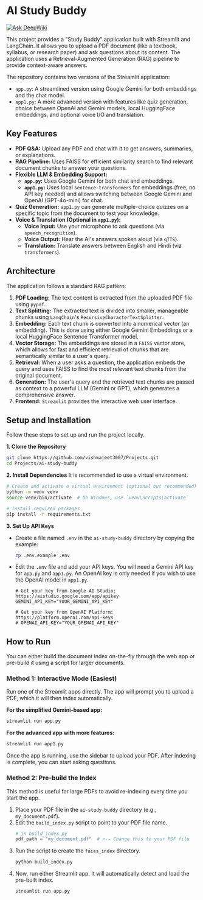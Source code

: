 # AI Study Buddy
[![Ask DeepWiki](https://devin.ai/assets/askdeepwiki.png)](https://deepwiki.com/Vishwajeet3007/Projects/tree/main/ai-study-buddy)

This project provides a "Study Buddy" application built with Streamlit and LangChain. It allows you to upload a PDF document (like a textbook, syllabus, or research paper) and ask questions about its content. The application uses a Retrieval-Augmented Generation (RAG) pipeline to provide context-aware answers.

The repository contains two versions of the Streamlit application:
*   `app.py`: A streamlined version using Google Gemini for both embeddings and the chat model.
*   `app1.py`: A more advanced version with features like quiz generation, choice between OpenAI and Gemini models, local HuggingFace embeddings, and optional voice I/O and translation.

## Key Features

*   **PDF Q&A:** Upload any PDF and chat with it to get answers, summaries, or explanations.
*   **RAG Pipeline:** Uses FAISS for efficient similarity search to find relevant document chunks to answer your questions.
*   **Flexible LLM & Embedding Support:**
    *   **`app.py`:** Uses Google Gemini for both chat and embeddings.
    *   **`app1.py`:** Uses local `sentence-transformers` for embeddings (free, no API key needed) and allows switching between Google Gemini and OpenAI (GPT-4o-mini) for chat.
*   **Quiz Generation:** `app1.py` can generate multiple-choice quizzes on a specific topic from the document to test your knowledge.
*   **Voice & Translation (Optional in `app1.py`):**
    *   **Voice Input:** Use your microphone to ask questions (via `speech_recognition`).
    *   **Voice Output:** Hear the AI's answers spoken aloud (via `gTTS`).
    *   **Translation:** Translate answers between English and Hindi (via `transformers`).

## Architecture

The application follows a standard RAG pattern:

1.  **PDF Loading:** The text content is extracted from the uploaded PDF file using `pypdf`.
2.  **Text Splitting:** The extracted text is divided into smaller, manageable chunks using `LangChain`'s `RecursiveCharacterTextSplitter`.
3.  **Embedding:** Each text chunk is converted into a numerical vector (an embedding). This is done using either Google Gemini Embeddings or a local HuggingFace Sentence Transformer model.
4.  **Vector Storage:** The embeddings are stored in a `FAISS` vector store, which allows for fast and efficient retrieval of chunks that are semantically similar to a user's query.
5.  **Retrieval:** When a user asks a question, the application embeds the query and uses FAISS to find the most relevant text chunks from the original document.
6.  **Generation:** The user's query and the retrieved text chunks are passed as context to a powerful LLM (Gemini or GPT), which generates a comprehensive answer.
7.  **Frontend:** `Streamlit` provides the interactive web user interface.

## Setup and Installation

Follow these steps to set up and run the project locally.

**1. Clone the Repository**
```bash
git clone https://github.com/vishwajeet3007/Projects.git
cd Projects/ai-study-buddy
```

**2. Install Dependencies**
It is recommended to use a virtual environment.
```bash
# Create and activate a virtual environment (optional but recommended)
python -m venv venv
source venv/bin/activate  # On Windows, use `venv\Scripts\activate`

# Install required packages
pip install -r requirements.txt
```

**3. Set Up API Keys**
*   Create a file named `.env` in the `ai-study-buddy` directory by copying the example:
    ```bash
    cp .env.example .env
    ```
*   Edit the `.env` file and add your API keys. You will need a Gemini API key for `app.py` and `app1.py`. An OpenAI key is only needed if you wish to use the OpenAI model in `app1.py`.

    ```env
    # Get your key from Google AI Studio: https://aistudio.google.com/app/apikey
    GEMINI_API_KEY="YOUR_GEMINI_API_KEY"

    # Get your key from OpenAI Platform: https://platform.openai.com/api-keys
    # OPENAI_API_KEY="YOUR_OPENAI_API_KEY"
    ```

## How to Run

You can either build the document index on-the-fly through the web app or pre-build it using a script for larger documents.

### Method 1: Interactive Mode (Easiest)

Run one of the Streamlit apps directly. The app will prompt you to upload a PDF, which it will then index automatically.

**For the simplified Gemini-based app:**
```bash
streamlit run app.py
```

**For the advanced app with more features:**
```bash
streamlit run app1.py
```

Once the app is running, use the sidebar to upload your PDF. After indexing is complete, you can start asking questions.

### Method 2: Pre-build the Index

This method is useful for large PDFs to avoid re-indexing every time you start the app.

1.  Place your PDF file in the `ai-study-buddy` directory (e.g., `my_document.pdf`).
2.  Edit the `build_index.py` script to point to your PDF file name.
    ```python
    # in build_index.py
    pdf_path = "my_document.pdf"  # <-- Change this to your PDF file
    ```
3.  Run the script to create the `faiss_index` directory.
    ```bash
    python build_index.py
    ```
4.  Now, run either Streamlit app. It will automatically detect and load the pre-built index.
    ```bash
    streamlit run app.py